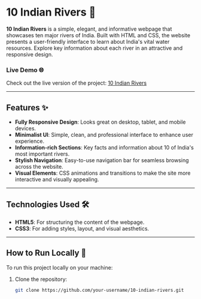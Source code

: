 # 10 Indian Rivers 🌊

**10 Indian Rivers** is a simple, elegant, and informative webpage that showcases ten major rivers of India. Built with HTML and CSS, the website presents a user-friendly interface to learn about India's vital water resources. Explore key information about each river in an attractive and responsive design.

### Live Demo 🌐

Check out the live version of the project: [10 Indian Rivers](https://www-10-indian-rivers-in.netlify.app/)

---

## Features ✨

- **Fully Responsive Design**: Looks great on desktop, tablet, and mobile devices.
- **Minimalist UI**: Simple, clean, and professional interface to enhance user experience.
- **Information-rich Sections**: Key facts and information about 10 of India's most important rivers.
- **Stylish Navigation**: Easy-to-use navigation bar for seamless browsing across the website.
- **Visual Elements**: CSS animations and transitions to make the site more interactive and visually appealing.

---

## Technologies Used 🛠️

- **HTML5**: For structuring the content of the webpage.
- **CSS3**: For adding styles, layout, and visual aesthetics.

---

## How to Run Locally 🚀

To run this project locally on your machine:

1. Clone the repository:
   ```bash
   git clone https://github.com/your-username/10-indian-rivers.git
